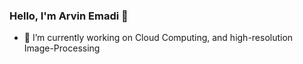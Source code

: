 ### Hello, I'm Arvin Emadi 👋

- 🔭 I’m currently working on Cloud Computing, and high-resolution Image-Processing

